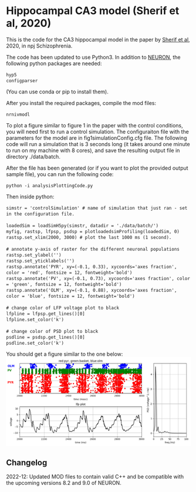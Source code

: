 # Hippocampal CA3 model (Sherif et al, 2020)

This is the code for the CA3 hippocampal model in the paper by [Sherif et al](https://www.nature.com/articles/s41537-020-00109-0), 2020, in npj Schizophrenia.

The code has been updated to use Python3. In addition to [NEURON](https://neuron.yale.edu/neuron/), the following python packages are needed:
    
    hyp5
    configparser

(You can use conda or pip to install them).

After you install the required packages, compile the mod files:

    nrnivmodl

To plot a figure similar to figure 1 in the paper with the control conditions, you will need first to run a control simulation. The configuraiton file with the parameters for the model are in fig1simulationConfig.cfg file.
The following code will run a simulation that is 3 seconds long (it takes around one minute to run on my machine with 8 cores), and save the resulting output file in directory ./data/batch.

After the file has been generated (or if you want to plot the provided output sample file), you can run the following code:

    python -i analysisPlottingCode.py
    
Then inside python:

    simstr = 'controlSimulation' # name of simulation that just ran - set in the configuration file.

    loadedSim = loadSimH5py(simstr, datadir = './data/batch/')
    myfig, rastsp, lfpsp, psdsp = plotloadedsimProfiling(loadedSim, 0)
    rastsp.set_xlim(2000, 3000) # plot the last 1000 ms (1 second).

    # annotate y-axis of raster for the different neuronal populations
    rastsp.set_ylabel('')
    rastsp.set_yticklabels('')
    rastsp.annotate('PYR', xy=(-0.1, 0.33), xycoords='axes fraction', color = 'red', fontsize = 12, fontweight='bold')
    rastsp.annotate('PV', xy=(-0.1, 0.73), xycoords='axes fraction', color = 'green', fontsize = 12, fontweight='bold')
    rastsp.annotate('OLM', xy=(-0.1, 0.88), xycoords='axes fraction', color = 'blue', fontsize = 12, fontweight='bold')

    # change color of LFP voltage plot to black
    lfpline = lfpsp.get_lines()[0]
    lfpline.set_color('k')

    # change color of PSD plot to black
    psdline = psdsp.get_lines()[0]
    psdline.set_color('k')

You should get a figure similar to the one below:
![Alt text](fig1sample.png?raw=true "Optional Title")

Changelog
---------
2022-12: Updated MOD files to contain valid C++ and be compatible with
the upcoming versions 8.2 and 9.0 of NEURON.